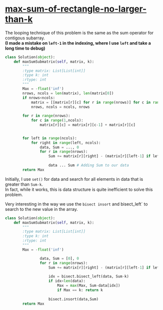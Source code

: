 # [max-sum-of-rectangle-no-larger-than-k](https://leetcode.com/problems/max-sum-of-rectangle-no-larger-than-k/)

The looping technique of this problem is the same as the sum operator for contigous subarray.   
**(I made a mistake on `left-1` in the indexing, where I use `left` and take a long time to debug)**

```python
class Solution(object):
    def maxSumSubmatrix(self, matrix, k):
        """
        :type matrix: List[List[int]]
        :type k: int
        :rtype: int
        """
        Max = -float('inf')
        nrows, ncols = len(matrix), len(matrix[0])
        if nrows<ncols:
            matrix = [[matrix[r][c] for r in range(nrows)] for c in range(ncols)]
            nrows, ncols = ncols, nrows
            
        for r in range(nrows):
            for c in range(1,ncols):
                matrix[r][c] = matrix[r][c-1] + matrix[r][c]

            
        for left in range(ncols):
            for right in range(left, ncols):
                data, Sum = ..., 0
                for r in range(nrows):
                    Sum += matrix[r][right] - (matrix[r][left-1] if left>0 else 0)
                    
                    data ... Sum # Adding Sum to our data
        return Max
```

Initially, I use `set()` for data and search for all elements in data that is greater than `Sum-k`.   
In fact, while it works, this is data structure is quite inefficient to solve this problem.   

Very interesting in the way we use the `bisect insort` and bisect_left` to search to the new value in the array.

```python
class Solution(object):
    def maxSumSubmatrix(self, matrix, k):
        """
        :type matrix: List[List[int]]
        :type k: int
        :rtype: int
        """
        Max = -float('inf')

                data, Sum = [0], 0
                for r in range(nrows):
                    Sum += matrix[r][right] - (matrix[r][left-1] if left>0 else 0)
                    
                    idx = bisect.bisect_left(data, Sum-k)
                    if idx<len(data):
                        Max = max(Max, Sum-data[idx])
                        if Max == k: return k
                        
                    bisect.insort(data,Sum)
        return Max

```
